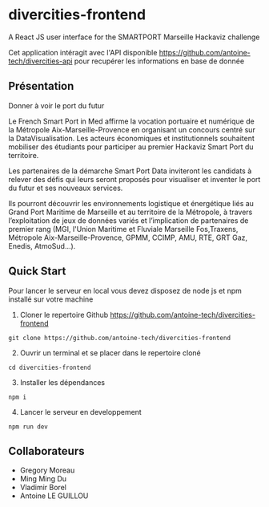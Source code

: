 # divercities-frontend

A React JS user interface for the SMARTPORT Marseille Hackaviz challenge

Cet application intéragit avec l'API disponible <https://github.com/antoine-tech/divercities-api> pour recupérer les informations en base de donnée

## Présentation

Donner à voir le port du futur

Le French Smart Port in Med affirme la vocation portuaire et numérique de la Métropole Aix-Marseille-Provence en organisant un concours centré sur la DataVisualisation. Les acteurs économiques et institutionnels souhaitent mobiliser des étudiants pour participer au premier Hackaviz Smart Port du territoire.

Les partenaires de la démarche Smart Port Data inviteront les candidats à relever des défis qui leurs seront proposés pour visualiser et inventer le port du futur et ses nouveaux services.

Ils pourront découvrir les environnements logistique et énergétique liés au Grand Port Maritime de Marseille et au territoire de la Métropole, à travers l’exploitation de jeux de données variés et l’implication de partenaires de premier rang (MGI, l'Union Maritime et Fluviale Marseille Fos,Traxens, Métropole Aix-Marseille-Provence, GPMM, CCIMP, AMU, RTE, GRT Gaz, Enedis, AtmoSud…).


## Quick Start

Pour lancer le serveur en local vous devez disposez de node js et npm installé sur votre machine

1) Cloner le repertoire Github <https://github.com/antoine-tech/divercities-frontend>

```
git clone https://github.com/antoine-tech/divercities-frontend
```

2) Ouvrir un terminal et se placer dans le repertoire cloné

```
cd divercities-frontend
```
3) Installer les dépendances

```
npm i
```

4) Lancer le serveur en developpement

```
npm run dev
```


## Collaborateurs

- Gregory Moreau
- Ming Ming Du
- Vladimir Borel
- Antoine LE GUILLOU
